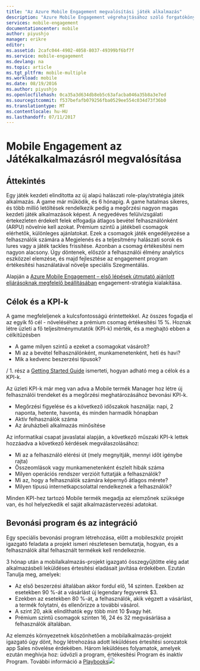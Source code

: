 ```yaml
---
title: "Az Azure Mobile Engagement megvalósítási játék alkalmazás"
description: "Azure Mobile Engagement végrehajtásához szóló forgatókönyvet játékok"
services: mobile-engagement
documentationcenter: mobile
author: piyushjo
manager: erikre
editor: 
ms.assetid: 2cafc044-4902-4058-8037-49399bf6bf7f
ms.service: mobile-engagement
ms.devlang: na
ms.topic: article
ms.tgt_pltfrm: mobile-multiple
ms.workload: mobile
ms.date: 08/19/2016
ms.author: piyushjo
ms.openlocfilehash: 0ca35a3d634db8eb5c63afacba046a35b8a3e7ed
ms.sourcegitcommit: f537befafb079256fba0529ee554c034d73f36b0
ms.translationtype: MT
ms.contentlocale: hu-HU
ms.lasthandoff: 07/11/2017
---
```

# <a name="implement-mobile-engagement-with-gaming-app"></a>Mobile Engagement az Játékalkalmazásról megvalósítása
## <a name="overview"></a>Áttekintés
Egy játék kezdeti elindította az új alapú halászati role-play/stratégia játék alkalmazás. A game már működik, és 6 hónapig. A game hatalmas sikeres, és több millió letöltések rendelkezik pedig a megőrzési nagyon magas kezdeti játék alkalmazások képest. A negyedéves felülvizsgálati értekezleten érdekelt felek elfogadja átlagos bevétel felhasználónként (ARPU) növelnie kell azokat. Prémium szintű a játékbeli csomagok elérhetők, különleges ajánlatokat. Ezek a csomagok játék engedélyezése a felhasználók számára a Megjelenés és a teljesítmény halászati sorok és lures vagy a játék tackles frissítése. Azonban a csomag értékesítési nem nagyon alacsony. Úgy döntenek, először a felhasználói élmény analytics eszközzel elemzése, és majd fejlesztése az engagement program értékesítési használatával növelje speciális Szegmentálás.

Alapján a [Azure Mobile Engagement – első lépések útmutató ajánlott eljárásoknak megfelelő beállításában](mobile-engagement-getting-started-best-practices.md) engagement-stratégia kialakítása.

## <a name="objectives-and-kpis"></a>Célok és a KPI-k
A game megfeleljenek a kulcsfontosságú érintettekkel. Az összes fogadja el az egyik fő cél - növeléséhez a prémium csomag értékesítési 15 %. Hoznak létre üzleti a fő teljesítménymutatók (KPI-k) mérték, és a meghajtó ebben a célkitűzésben

* A game milyen szintű a ezeket a csomagokat vásárolt?
* Mi az a bevétel felhasználónként, munkamenetenként, heti és havi?
* Mik a kedvenc beszerzési típusok?

/ 1. rész a [Getting Started Guide](mobile-engagement-getting-started-best-practices.md) ismerteti, hogyan adható meg a célok és a KPI-k. 

Az üzleti KPI-k már meg van adva a Mobile termék Manager hoz létre új felhasználói trendeket és a megőrzési meghatározásához bevonási KPI-k.

* Megőrzési figyelése és a következő időszakok használja: napi, 2 naponta, hetente, havonta, és minden harmadik hónapban
* Aktív felhasználók száma
* Az áruházbeli alkalmazás minősítése

Az informatikai csapat javaslatai alapján, a következő műszaki KPI-k lettek hozzáadva a következő kérdések megválaszolásához:

* Mi az a felhasználó elérési út (mely megnyitják, mennyi időt igénybe rajta)
* Összeomlások vagy munkamenetenként észlelt hibák száma
* Milyen operációs rendszer verzióit futtatják a felhasználók?
* Mi az, hogy a felhasználók számára képernyő átlagos mérete?
* Milyen típusú internetkapcsolattal rendelkeznek a felhasználók?

Minden KPI-hez tartozó Mobile termék megadja az elemzőnek szüksége van, és hol helyezkedik el saját alkalmazástervezési adatokat.

## <a name="engagement-program-and-integration"></a>Bevonási program és az integráció
Egy speciális bevonási program létrehozása, előtt a mobileszköz projekt igazgató feladata a projekt ismeri részletesen bemutatja, hogyan, és a felhasználók által felhasznált termékek kell rendelkeznie.

3 hónap után a mobilalkalmazás-projekt igazgató összegyűjtötte elég adat alkalmazásbeli leküldéses értesítési eladásait javítása érdekében. Ezután Tanulja meg, amelyek:

* Az első beszerzési általában akkor fordul elő, 14 szinten. Ezekben az esetekben 90 %-át a vásárlást új legendary fegyverek $3.
* Ezekben az esetekben 80 %-át, a felhasználók, akik végzett a vásárlást, a termék folytatni, és ellenőrizze a további vásárol.
* A szint 20, akik elindíthatók egy több mint 10 $vagy hét.
* Prémium szintű csomagok szinten 16, 24 és 32 megvásárlása a felhasználók általában.

Az elemzés környezetnek köszönhetően a mobilalkalmazás-projekt igazgató úgy dönt, hogy létrehozása adott leküldéses értesítési sorozatok app Sales növelése érdekében. Három leküldéses folyamatok, amelyek ezután meghívja hoz: üdvözli a program, értékesítési Program és inaktív Program. További információ a [Playbooks](https://github.com/Azure/azure-mobile-engagement-samples/tree/master/Playbooks)![][1]

<!--Image references-->

[1]: ./media/mobile-engagement-game-scenario/notification-scenario.png

<!--Link references-->
